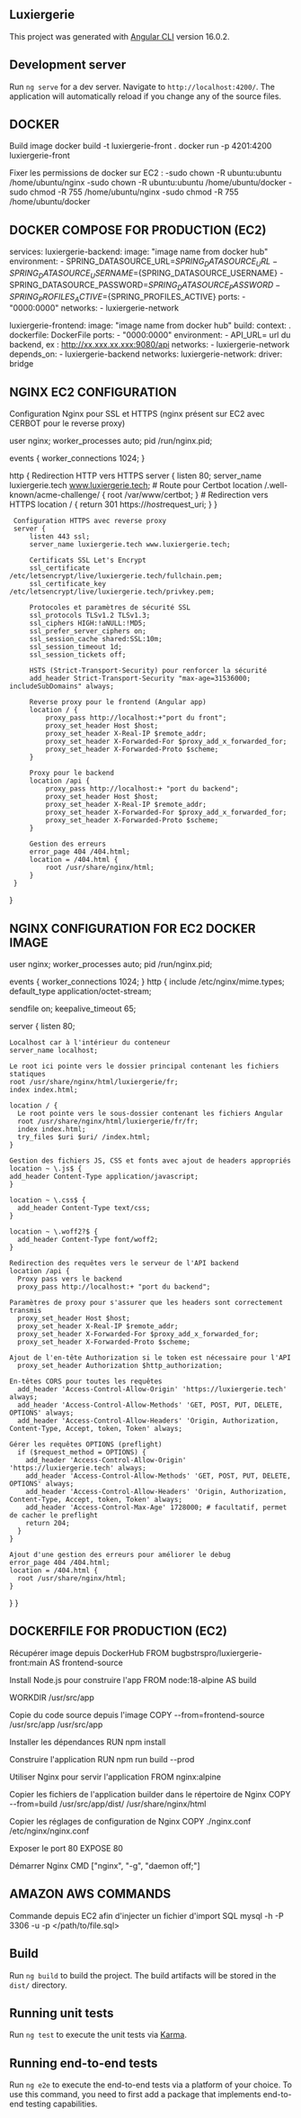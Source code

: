 ## Luxiergerie

This project was generated with [Angular CLI](https://github.com/angular/angular-cli) version 16.0.2.

## Development server

Run `ng serve` for a dev server. Navigate to `http://localhost:4200/`. The application will automatically reload if you change any of the source files.

## DOCKER

Build image
docker build -t luxiergerie-front .
docker run -p 4201:4200 luxiergerie-front

Fixer les permissions de docker sur EC2 :
  -sudo chown -R ubuntu:ubuntu /home/ubuntu/nginx
  -sudo chown -R ubuntu:ubuntu /home/ubuntu/docker
  -sudo chmod -R 755 /home/ubuntu/nginx
  -sudo chmod -R 755 /home/ubuntu/docker

## DOCKER COMPOSE FOR PRODUCTION (EC2)

services:
  luxiergerie-backend:
    image: "image name from docker hub"
    environment:
      - SPRING_DATASOURCE_URL=${SPRING_DATASOURCE_URL}
      - SPRING_DATASOURCE_USERNAME=${SPRING_DATASOURCE_USERNAME}
      - SPRING_DATASOURCE_PASSWORD=${SPRING_DATASOURCE_PASSWORD}
      - SPRING_PROFILES_ACTIVE=${SPRING_PROFILES_ACTIVE}
    ports:
      - "0000:0000"
    networks:
      - luxiergerie-network

  luxiergerie-frontend:
    image: "image name from docker hub"
    build:
      context: .
      dockerfile: DockerFile
      ports:
        - "0000:0000"
      environment:
        - API_URL= url du backend, ex : http://xx.xxx.xx.xxx:9080/api
      networks:
        - luxiergerie-network
      depends_on:
        - luxiergerie-backend
networks:
  luxiergerie-network:
    driver: bridge

## NGINX EC2 CONFIGURATION

Configuration Nginx pour SSL et HTTPS (nginx présent sur EC2 avec CERBOT pour le reverse proxy)

user nginx;
worker_processes auto;
pid /run/nginx.pid;

events {
    worker_connections 1024;
}

http {
  Redirection HTTP vers HTTPS
  server {
    listen 80;
         server_name luxiergerie.tech www.luxiergerie.tech;
         # Route pour Certbot
         location /.well-known/acme-challenge/ {
             root /var/www/certbot;
         }
         # Redirection vers HTTPS
         location / {
             return 301 https://$host$request_uri;
         }
     }

     Configuration HTTPS avec reverse proxy
     server {
         listen 443 ssl;
         server_name luxiergerie.tech www.luxiergerie.tech;

         Certificats SSL Let's Encrypt
         ssl_certificate /etc/letsencrypt/live/luxiergerie.tech/fullchain.pem;
         ssl_certificate_key /etc/letsencrypt/live/luxiergerie.tech/privkey.pem;

         Protocoles et paramètres de sécurité SSL
         ssl_protocols TLSv1.2 TLSv1.3;
         ssl_ciphers HIGH:!aNULL:!MD5;
         ssl_prefer_server_ciphers on;
         ssl_session_cache shared:SSL:10m;
         ssl_session_timeout 1d;
         ssl_session_tickets off;

         HSTS (Strict-Transport-Security) pour renforcer la sécurité
         add_header Strict-Transport-Security "max-age=31536000; includeSubDomains" always;

         Reverse proxy pour le frontend (Angular app)
         location / {
             proxy_pass http://localhost:+"port du front";
             proxy_set_header Host $host;
             proxy_set_header X-Real-IP $remote_addr;
             proxy_set_header X-Forwarded-For $proxy_add_x_forwarded_for;
             proxy_set_header X-Forwarded-Proto $scheme;
         }

         Proxy pour le backend
         location /api {
             proxy_pass http://localhost:+ "port du backend";
             proxy_set_header Host $host;
             proxy_set_header X-Real-IP $remote_addr;
             proxy_set_header X-Forwarded-For $proxy_add_x_forwarded_for;
             proxy_set_header X-Forwarded-Proto $scheme;
         }

         Gestion des erreurs
         error_page 404 /404.html;
         location = /404.html {
             root /usr/share/nginx/html;
         }
     }
 }

## NGINX CONFIGURATION FOR EC2 DOCKER IMAGE
user nginx;
worker_processes auto;
pid /run/nginx.pid;

events {
  worker_connections 1024;
}
http {
  include /etc/nginx/mime.types;
  default_type application/octet-stream;

  sendfile on;
  keepalive_timeout 65;

  server {
    listen 80;

    Localhost car à l'intérieur du conteneur
    server_name localhost;

    Le root ici pointe vers le dossier principal contenant les fichiers statiques
    root /usr/share/nginx/html/luxiergerie/fr;
    index index.html;

    location / {
      Le root pointe vers le sous-dossier contenant les fichiers Angular
      root /usr/share/nginx/html/luxiergerie/fr/fr;
      index index.html;
      try_files $uri $uri/ /index.html;
    }

    Gestion des fichiers JS, CSS et fonts avec ajout de headers appropriés
    location ~ \.js$ {
    add_header Content-Type application/javascript;
    }

    location ~ \.css$ {
      add_header Content-Type text/css;
    }

    location ~ \.woff2?$ {
      add_header Content-Type font/woff2;
    }

    Redirection des requêtes vers le serveur de l'API backend
    location /api {
      Proxy pass vers le backend
      proxy_pass http://localhost:+ "port du backend";

    Paramètres de proxy pour s'assurer que les headers sont correctement transmis
      proxy_set_header Host $host;
      proxy_set_header X-Real-IP $remote_addr;
      proxy_set_header X-Forwarded-For $proxy_add_x_forwarded_for;
      proxy_set_header X-Forwarded-Proto $scheme;

    Ajout de l'en-tête Authorization si le token est nécessaire pour l'API
      proxy_set_header Authorization $http_authorization;

    En-têtes CORS pour toutes les requêtes
      add_header 'Access-Control-Allow-Origin' 'https://luxiergerie.tech' always;
      add_header 'Access-Control-Allow-Methods' 'GET, POST, PUT, DELETE, OPTIONS' always;
      add_header 'Access-Control-Allow-Headers' 'Origin, Authorization, Content-Type, Accept, token, Token' always;

    Gérer les requêtes OPTIONS (preflight)
      if ($request_method = OPTIONS) {
        add_header 'Access-Control-Allow-Origin' 'https://luxiergerie.tech' always;
        add_header 'Access-Control-Allow-Methods' 'GET, POST, PUT, DELETE, OPTIONS' always;
        add_header 'Access-Control-Allow-Headers' 'Origin, Authorization, Content-Type, Accept, token, Token' always;
        add_header 'Access-Control-Max-Age' 1728000; # facultatif, permet de cacher le preflight
        return 204;
      }
    }

    Ajout d'une gestion des erreurs pour améliorer le debug
    error_page 404 /404.html;
    location = /404.html {
      root /usr/share/nginx/html;
    }
  }
}

## DOCKERFILE FOR PRODUCTION (EC2)

Récupérer image depuis DockerHub
FROM bugbstrspro/luxiergerie-front:main AS frontend-source

Install Node.js pour construire l'app
FROM node:18-alpine AS build

WORKDIR /usr/src/app

Copie du code source depuis l'image
COPY --from=frontend-source /usr/src/app /usr/src/app

Installer les dépendances
RUN npm install

Construire l'application
RUN npm run build --prod

Utiliser Nginx pour servir l'application
FROM nginx:alpine

Copier les fichiers de l'application builder dans le répertoire de Nginx
COPY --from=build /usr/src/app/dist/ /usr/share/nginx/html

Copier les réglages de configuration de Nginx
COPY ./nginx.conf /etc/nginx/nginx.conf

Exposer le port 80
EXPOSE 80

Démarrer Nginx
CMD ["nginx", "-g", "daemon off;"]

## AMAZON AWS COMMANDS

Commande depuis EC2 afin d'injecter un fichier d'import SQL
mysql -h <RDS endpoint> -P 3306 -u <username> -p <database name> </path/to/file.sql>

## Build

Run `ng build` to build the project. The build artifacts will be stored in the `dist/` directory.

## Running unit tests

Run `ng test` to execute the unit tests via [Karma](https://karma-runner.github.io).

## Running end-to-end tests

Run `ng e2e` to execute the end-to-end tests via a platform of your choice. To use this command, you need to first add a package that implements end-to-end testing capabilities.
